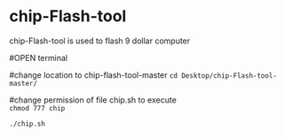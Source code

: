 # chip-Flash-tool

chip-Flash-tool is used to flash 9 dollar computer

#OPEN terminal

#change location to chip-flash-tool-master
`cd Desktop/chip-Flash-tool-master/`

#change permission of file chip.sh to execute  
`chmod 777 chip`

`./chip.sh`
